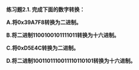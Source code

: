 **练习题2.1. 完成下面的数字转换：**

**A.将0x39A7F8转换为二进制。**

**B.将二进制1100100101111011转换为十六进制。**

**C.将0xD5E4C转换为二进制。**

**D.将二进制1001101110011110110101转换为十六进制。**